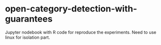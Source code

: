 # open-category-detection-with-guarantees
Jupyter nodebook with R code for reproduce the experiments. Need to use linux for isolation part. 

